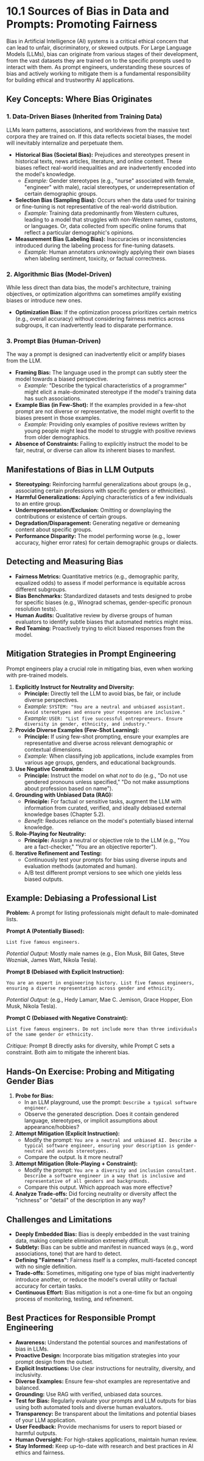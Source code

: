 # 10.1 Sources of Bias in Data and Prompts: Promoting Fairness

Bias in Artificial Intelligence (AI) systems is a critical ethical concern that can lead to unfair, discriminatory, or skewed outputs. For Large Language Models (LLMs), bias can originate from various stages of their development, from the vast datasets they are trained on to the specific prompts used to interact with them. As prompt engineers, understanding these sources of bias and actively working to mitigate them is a fundamental responsibility for building ethical and trustworthy AI applications.

## Key Concepts: Where Bias Originates

### 1. Data-Driven Biases (Inherited from Training Data)

LLMs learn patterns, associations, and worldviews from the massive text corpora they are trained on. If this data reflects societal biases, the model will inevitably internalize and perpetuate them.

*   **Historical Bias (Societal Bias):** Prejudices and stereotypes present in historical texts, news articles, literature, and online content. These biases reflect real-world inequalities and are inadvertently encoded into the model's knowledge.
    *   *Example:* Gender stereotypes (e.g., "nurse" associated with female, "engineer" with male), racial stereotypes, or underrepresentation of certain demographic groups.
*   **Selection Bias (Sampling Bias):** Occurs when the data used for training or fine-tuning is not representative of the real-world distribution.
    *   *Example:* Training data predominantly from Western cultures, leading to a model that struggles with non-Western names, customs, or languages. Or, data collected from specific online forums that reflect a particular demographic's opinions.
*   **Measurement Bias (Labeling Bias):** Inaccuracies or inconsistencies introduced during the labeling process for fine-tuning datasets.
    *   *Example:* Human annotators unknowingly applying their own biases when labeling sentiment, toxicity, or factual correctness.

### 2. Algorithmic Bias (Model-Driven)

While less direct than data bias, the model's architecture, training objectives, or optimization algorithms can sometimes amplify existing biases or introduce new ones.

*   **Optimization Bias:** If the optimization process prioritizes certain metrics (e.g., overall accuracy) without considering fairness metrics across subgroups, it can inadvertently lead to disparate performance.

### 3. Prompt Bias (Human-Driven)

The way a prompt is designed can inadvertently elicit or amplify biases from the LLM.

*   **Framing Bias:** The language used in the prompt can subtly steer the model towards a biased perspective.
    *   *Example:* "Describe the typical characteristics of a programmer" might elicit a male-dominated stereotype if the model's training data has such associations.
*   **Example Bias (in Few-Shot):** If the examples provided in a few-shot prompt are not diverse or representative, the model might overfit to the biases present in those examples.
    *   *Example:* Providing only examples of positive reviews written by young people might lead the model to struggle with positive reviews from older demographics.
*   **Absence of Constraints:** Failing to explicitly instruct the model to be fair, neutral, or diverse can allow its inherent biases to manifest.

## Manifestations of Bias in LLM Outputs

*   **Stereotyping:** Reinforcing harmful generalizations about groups (e.g., associating certain professions with specific genders or ethnicities).
*   **Harmful Generalizations:** Applying characteristics of a few individuals to an entire group.
*   **Underrepresentation/Exclusion:** Omitting or downplaying the contributions or existence of certain groups.
*   **Degradation/Disparagement:** Generating negative or demeaning content about specific groups.
*   **Performance Disparity:** The model performing worse (e.g., lower accuracy, higher error rates) for certain demographic groups or dialects.

## Detecting and Measuring Bias

*   **Fairness Metrics:** Quantitative metrics (e.g., demographic parity, equalized odds) to assess if model performance is equitable across different subgroups.
*   **Bias Benchmarks:** Standardized datasets and tests designed to probe for specific biases (e.g., Winograd schemas, gender-specific pronoun resolution tests).
*   **Human Audits:** Qualitative review by diverse groups of human evaluators to identify subtle biases that automated metrics might miss.
*   **Red Teaming:** Proactively trying to elicit biased responses from the model.

## Mitigation Strategies in Prompt Engineering

Prompt engineers play a crucial role in mitigating bias, even when working with pre-trained models.

1.  **Explicitly Instruct for Neutrality and Diversity:**
    *   **Principle:** Directly tell the LLM to avoid bias, be fair, or include diverse perspectives.
    *   *Example:* `SYSTEM: "You are a neutral and unbiased assistant. Avoid stereotypes and ensure your responses are inclusive."`
    *   *Example:* `USER: "List five successful entrepreneurs. Ensure diversity in gender, ethnicity, and industry."`
2.  **Provide Diverse Examples (Few-Shot Learning):**
    *   **Principle:** If using few-shot prompting, ensure your examples are representative and diverse across relevant demographic or contextual dimensions.
    *   *Example:* When classifying job applications, include examples from various age groups, genders, and educational backgrounds.
3.  **Use Negative Constraints:**
    *   **Principle:** Instruct the model on what *not* to do (e.g., "Do not use gendered pronouns unless specified," "Do not make assumptions about profession based on name").
4.  **Grounding with Unbiased Data (RAG):**
    *   **Principle:** For factual or sensitive tasks, augment the LLM with information from curated, verified, and ideally debiased external knowledge bases (Chapter 5.2).
    *   *Benefit:* Reduces reliance on the model's potentially biased internal knowledge.
5.  **Role-Playing for Neutrality:**
    *   **Principle:** Assign a neutral or objective role to the LLM (e.g., "You are a fact-checker," "You are an objective reporter").
6.  **Iterative Refinement and Testing:**
    *   Continuously test your prompts for bias using diverse inputs and evaluation methods (automated and human).
    *   A/B test different prompt versions to see which one yields less biased outputs.

## Example: Debiasing a Professional List

**Problem:** A prompt for listing professionals might default to male-dominated lists.

**Prompt A (Potentially Biased):**
```
List five famous engineers.
```
*Potential Output:* Mostly male names (e.g., Elon Musk, Bill Gates, Steve Wozniak, James Watt, Nikola Tesla).

**Prompt B (Debiased with Explicit Instruction):**
```
You are an expert in engineering history. List five famous engineers, ensuring a diverse representation across gender and ethnicity.
```
*Potential Output:* (e.g., Hedy Lamarr, Mae C. Jemison, Grace Hopper, Elon Musk, Nikola Tesla).

**Prompt C (Debiased with Negative Constraint):**
```
List five famous engineers. Do not include more than three individuals of the same gender or ethnicity.
```
*Critique:* Prompt B directly asks for diversity, while Prompt C sets a constraint. Both aim to mitigate the inherent bias.

## Hands-On Exercise: Probing and Mitigating Gender Bias

1.  **Probe for Bias:**
    *   In an LLM playground, use the prompt: `Describe a typical software engineer.`
    *   Observe the generated description. Does it contain gendered language, stereotypes, or implicit assumptions about appearance/hobbies?
2.  **Attempt Mitigation (Explicit Instruction):**
    *   Modify the prompt: `You are a neutral and unbiased AI. Describe a typical software engineer, ensuring your description is gender-neutral and avoids stereotypes.`
    *   Compare the output. Is it more neutral?
3.  **Attempt Mitigation (Role-Playing + Constraint):**
    *   Modify the prompt: `You are a diversity and inclusion consultant. Describe a software engineer in a way that is inclusive and representative of all genders and backgrounds.`
    *   Compare this output. Which approach was more effective?
4.  **Analyze Trade-offs:** Did forcing neutrality or diversity affect the "richness" or "detail" of the description in any way?

## Challenges and Limitations

*   **Deeply Embedded Bias:** Bias is deeply embedded in the vast training data, making complete elimination extremely difficult.
*   **Subtlety:** Bias can be subtle and manifest in nuanced ways (e.g., word associations, tone) that are hard to detect.
*   **Defining "Fairness":** Fairness itself is a complex, multi-faceted concept with no single definition.
*   **Trade-offs:** Sometimes, mitigating one type of bias might inadvertently introduce another, or reduce the model's overall utility or factual accuracy for certain tasks.
*   **Continuous Effort:** Bias mitigation is not a one-time fix but an ongoing process of monitoring, testing, and refinement.

## Best Practices for Responsible Prompt Engineering

*   **Awareness:** Understand the potential sources and manifestations of bias in LLMs.
*   **Proactive Design:** Incorporate bias mitigation strategies into your prompt design from the outset.
*   **Explicit Instructions:** Use clear instructions for neutrality, diversity, and inclusivity.
*   **Diverse Examples:** Ensure few-shot examples are representative and balanced.
*   **Grounding:** Use RAG with verified, unbiased data sources.
*   **Test for Bias:** Regularly evaluate your prompts and LLM outputs for bias using both automated tools and diverse human evaluators.
*   **Transparency:** Be transparent about the limitations and potential biases of your LLM application.
*   **User Feedback:** Provide mechanisms for users to report biased or harmful outputs.
*   **Human Oversight:** For high-stakes applications, maintain human review.
*   **Stay Informed:** Keep up-to-date with research and best practices in AI ethics and fairness.
